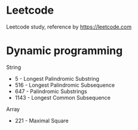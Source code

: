 # Leetcode
Leetcode study, reference by https://leetcode.com

# Dynamic programming 

String
- 5 - Longest Palindromic Substring
- 516 - Longest Palindromic Subsequence
- 647 - Palindromic Substrings
- 1143 - Longest Common Subsequence

Array
- 221 - Maximal Square

